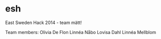 esh
===

East Sweden Hack 2014 - team mätt!

Team members: 
Olivia De Flon
Linnéa Nåbo
Lovisa Dahl
Linnéa Mellblom
